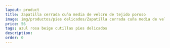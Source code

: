 ```yaml
---
layout: product
title: Zapatilla cerrada cuña media de velcro de tejido poroso
image: img/productos/pies delicados/Zapatilla cerrada cuña media de velcro de tejido poroso=56=azul rosa beige cutillas pies delicados.webp
price: 56
tags: azul rosa beige cutillas pies delicados
description: 
order: 0
---
```

